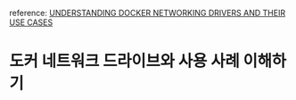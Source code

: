 reference: [UNDERSTANDING DOCKER NETWORKING DRIVERS AND THEIR USE CASES](https://blog.docker.com/2016/12/understanding-docker-networking-drivers-use-cases/)

# 도커 네트워크 드라이브와 사용 사례 이해하기

